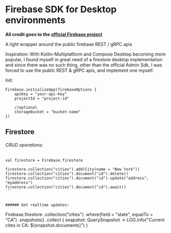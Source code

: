 # Firebase SDK for Desktop environments

**All credit goes to the [official Firebase project](https://firebase.google.com)**

A light wrapper around the public firebase REST / gRPC apis

Inspiration: With Kotlin-Multiplatform and Compose Desktop becoming more popular,
I found myself in great need of a firestore desktop implementation
and since there was no such thing, other than the official Admin Sdk, 
I was forced to use the public REST & gRPC apis, and implement one myself.


Init: 

```
Firebase.initializeApp(firebaseOptions {
    apiKey = "your-api-key"
    projectId = "project-id"
    
    //optional
    storageBucket = "bucket-name"
})
```

## Firestore



###### CRUD operations: 

```
val firestore = Firebase.firestore

firestore.collection("cities").add(City(name = "New York"))
firestore.collection("cities").document("id").delete()
firestore.collection("cities").document("id").update("address", "myaddress")
firestore.collection("cities").document("id").await()
˙``


###### Get realtime updates: 

```
Firebase.firestore
    .collection("cities")
    .where(field = "state", equalTo = "CA")
    .snapshots()
    .collect { snapshot: QuerySnapshot ->
        LOG.info("Current cites in CA:  ${snapshot.documents}")
    }
```





